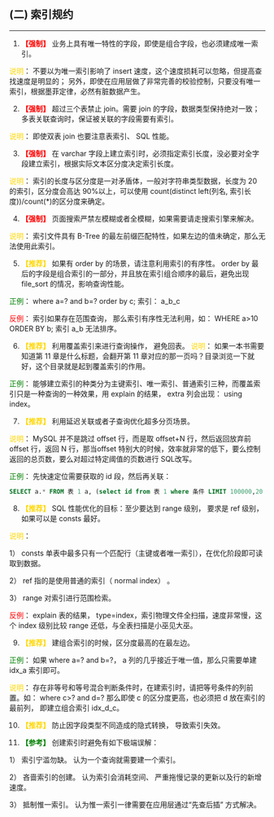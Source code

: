 ## (二) 索引规约

---

1. **<font color=#FF0000>【强制】</font>**  业务上具有唯一特性的字段，即使是组合字段，也必须建成唯一索引。

<font color=#FFD700>说明</font>： 不要以为唯一索引影响了 insert 速度，这个速度损耗可以忽略，但提高查找速度是明显的； 另外，即使在应用层做了非常完善的校验控制，只要没有唯一索引，根据墨菲定律，必然有脏数据产生。


2. **<font color=#FF0000>【强制】</font>**  超过三个表禁止 join。需要 join 的字段，数据类型保持绝对一致； 多表关联查询时，保证被关联的字段需要有索引。

<font color=#FFD700>说明</font>： 即使双表 join 也要注意表索引、 SQL 性能。


3. **<font color=#FF0000>【强制】</font>**  在 varchar 字段上建立索引时，必须指定索引长度，没必要对全字段建立索引，根据实际文本区分度决定索引长度。

<font color=#FFD700>说明</font>： 索引的长度与区分度是一对矛盾体，一般对字符串类型数据，长度为 20 的索引，区分度会高达 90%以上，可以使用 count(distinct left(列名, 索引长度))/count(*)的区分度来确定。


4. **<font color=#FF0000>【强制】</font>**  页面搜索严禁左模糊或者全模糊，如果需要请走搜索引擎来解决。

<font color=#FFD700>说明</font>： 索引文件具有 B-Tree 的最左前缀匹配特性，如果左边的值未确定，那么无法使用此索引。


5. **<font COLOR=#FFD700>【推荐】</font>** 如果有 order by 的场景，请注意利用索引的有序性。 order by 最后的字段是组合索引的一部分，并且放在索引组合顺序的最后，避免出现 file_sort 的情况，影响查询性能。

<font color=#008000>正例</font>： where a=? and b=? order by c; 索引： a_b_c

<font color=#FF0000>反例</font>： 索引如果存在范围查询， 那么索引有序性无法利用，如： WHERE a>10 ORDER BY b; 索引 a_b 无法排序。


6. **<font COLOR=#FFD700>【推荐】</font>** 利用覆盖索引来进行查询操作， 避免回表。
<font color=#FFD700>说明</font>： 如果一本书需要知道第 11 章是什么标题，会翻开第 11 章对应的那一页吗？目录浏览一下就好，这个目录就是起到覆盖索引的作用。

<font color=#008000>正例</font>： 能够建立索引的种类分为主键索引、唯一索引、普通索引三种，而覆盖索引只是一种查询的一种效果，用 explain 的结果， extra 列会出现： using index。


7. **<font COLOR=#FFD700>【推荐】</font>** 利用延迟关联或者子查询优化超多分页场景。

<font color=#FFD700>说明</font>： MySQL 并不是跳过 offset 行，而是取 offset+N 行，然后返回放弃前 offset 行，返回 N 行，那当offset 特别大的时候，效率就非常的低下，要么控制返回的总页数，要么对超过特定阈值的页数进行 SQL改写。

<font color=#008000>正例</font>： 先快速定位需要获取的 id 段，然后再关联：

```sql
SELECT a.* FROM 表 1 a, (select id from 表 1 where 条件 LIMIT 100000,20 ) b where a.id=b.id
```


8. **<font COLOR=#FFD700>【推荐】</font>** SQL 性能优化的目标：至少要达到 range 级别， 要求是 ref 级别， 如果可以是 consts 最好。

<font color=#FFD700>说明</font>：

1） consts 单表中最多只有一个匹配行（主键或者唯一索引），在优化阶段即可读取到数据。

2） ref 指的是使用普通的索引（ normal index） 。

3） range 对索引进行范围检索。

<font color=#FF0000>反例</font>： explain 表的结果， type=index，索引物理文件全扫描，速度非常慢，这个 index 级别比较 range 还低，与全表扫描是小巫见大巫。


9. **<font COLOR=#FFD700>【推荐】</font>** 建组合索引的时候，区分度最高的在最左边。

<font color=#008000>正例</font>： 如果 where a=? and b=?， a 列的几乎接近于唯一值，那么只需要单建 idx_a 索引即可。

<font color=#FFD700>说明</font>： 存在非等号和等号混合判断条件时，在建索引时，请把等号条件的列前置。如： where c>? and d=? 那么即使 c 的区分度更高，也必须把 d 放在索引的最前列， 即建立组合索引 idx_d_c。


10. **<font COLOR=#FFD700>【推荐】</font>** 防止因字段类型不同造成的隐式转换， 导致索引失效。


11.  **<font color=#008000>【参考】</font>** 创建索引时避免有如下极端误解：

1） 索引宁滥勿缺。 认为一个查询就需要建一个索引。

2） 吝啬索引的创建。 认为索引会消耗空间、 严重拖慢记录的更新以及行的新增速度。

3） 抵制惟一索引。 认为惟一索引一律需要在应用层通过“先查后插” 方式解决。